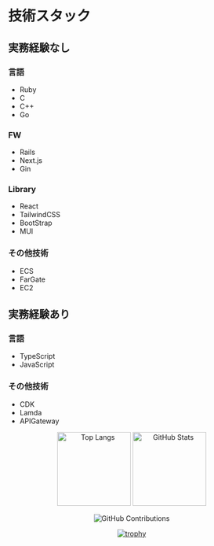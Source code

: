 # 技術スタック


## 実務経験なし
### 言語
- Ruby
- C
- C++
- Go

### FW
- Rails
- Next.js
- Gin

### Library
- React
- TailwindCSS
- BootStrap
- MUI

### その他技術
- ECS
- FarGate
- EC2


## 実務経験あり
### 言語
- TypeScript
- JavaScript

### その他技術
- CDK
- Lamda
- APIGateway



<p align="center">
  <img alt="Top Langs" height="150px" src="https://github-readme-stats.vercel.app/api/top-langs/?username=j19015&layout=compact&show_icons=true&theme=onedark" />
  <img alt="GitHub Stats" height="150px" src="https://github-readme-stats.vercel.app/api?username=j19015&theme=onedark&show_icons=true" />
</p>

<p align="center">
  <img alt="GitHub Contributions" src="https://github-readme-streak-stats.herokuapp.com/?user=j19015&theme=onedark" />
</p>

<p align="center">
  <a href="https://github.com/ryo-ma/github-profile-trophy">
    <img src="https://github-profile-trophy.vercel.app/?username=j19015&theme=onedark&column=7" alt="trophy" />
  </a>
</p>
